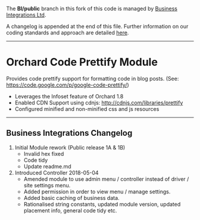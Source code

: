 The **BI/public** branch in this fork of this code is managed by [Business Integrations Ltd](https://github.com/BusinessIntegrations).

A changelog is appended at the end of this file. Further information on our coding standards and approach are detailed [here](https://businessintegrations.github.io/).

***

Orchard Code Prettify Module
============================

Provides code prettify support for formatting code in blog posts. (See: https://code.google.com/p/google-code-prettify/)
* Leverages the Infoset feature of Orchard 1.8
* Enabled CDN Support using cdnjs: http://cdnjs.com/libraries/prettify
* Configured minified and non-minified css and js resources

***

## Business Integrations Changelog

1. Initial Module rework (Public release 1A & 1B)
   * Invalid hex fixed
   * Code tidy
   * Update readme.md
2. Introduced Controller 2018-05-04
   * Amended module to use admin menu / controller instead of driver / site settings menu.
   * Added permission in order to view menu / manage settings.
   * Added basic caching of business data. 
   * Rationalised string constants, updated module version, updated placement info, general code tidy etc.